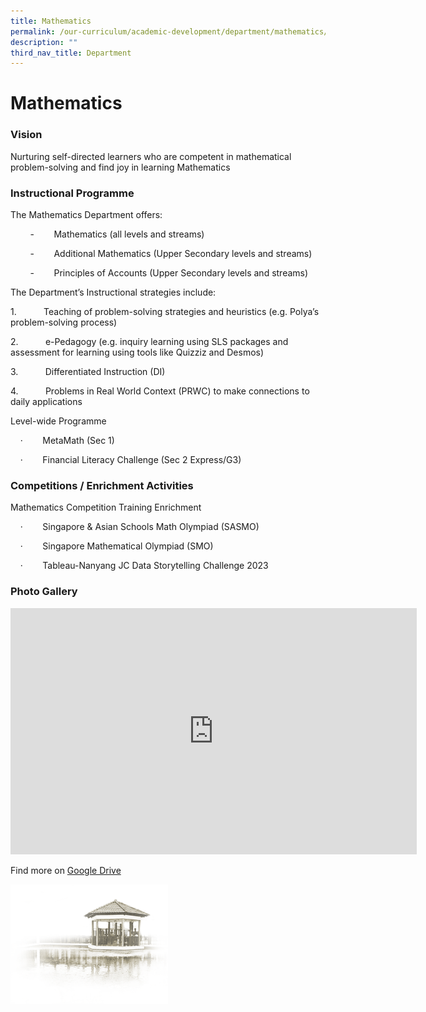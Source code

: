 ```yaml
---
title: Mathematics
permalink: /our-curriculum/academic-development/department/mathematics/
description: ""
third_nav_title: Department
---
```

# **Mathematics**


### Vision

Nurturing self-directed learners who are competent in mathematical problem-solving and find joy in learning Mathematics

### Instructional Programme

The Mathematics Department offers:

&nbsp;&nbsp; &nbsp;&nbsp;&nbsp; &nbsp;\-&nbsp;&nbsp;&nbsp;&nbsp;&nbsp;&nbsp;&nbsp;&nbsp;Mathematics (all levels and streams)

&nbsp;&nbsp; &nbsp;&nbsp;&nbsp; &nbsp;\-&nbsp;&nbsp;&nbsp;&nbsp;&nbsp;&nbsp;&nbsp;&nbsp;Additional Mathematics (Upper Secondary levels and streams)

&nbsp;&nbsp; &nbsp;&nbsp;&nbsp; &nbsp;\-&nbsp;&nbsp;&nbsp;&nbsp;&nbsp;&nbsp;&nbsp;&nbsp;Principles of Accounts (Upper Secondary levels and streams)
  

The Department’s Instructional strategies include:  

1.&nbsp;&nbsp;&nbsp;&nbsp;&nbsp;&nbsp;&nbsp;&nbsp;&nbsp;&nbsp;&nbsp;Teaching of problem-solving strategies and heuristics (e.g. Polya’s problem-solving process)

2.&nbsp;&nbsp;&nbsp;&nbsp;&nbsp;&nbsp;&nbsp;&nbsp;&nbsp;&nbsp;&nbsp;e-Pedagogy (e.g. inquiry learning using SLS packages and assessment for learning using tools like Quizziz and Desmos)

3.&nbsp;&nbsp;&nbsp;&nbsp;&nbsp;&nbsp;&nbsp;&nbsp;&nbsp;&nbsp;&nbsp;Differentiated Instruction (DI)

4.&nbsp;&nbsp;&nbsp;&nbsp;&nbsp;&nbsp;&nbsp;&nbsp;&nbsp;&nbsp;&nbsp;Problems in Real World Context (PRWC) to make connections to daily applications

  

Level-wide Programme

&nbsp;&nbsp; &nbsp;·&nbsp;&nbsp;&nbsp;&nbsp;&nbsp;&nbsp;&nbsp;&nbsp;MetaMath (Sec 1)

&nbsp;&nbsp; &nbsp;·&nbsp;&nbsp;&nbsp;&nbsp;&nbsp;&nbsp;&nbsp;&nbsp;Financial Literacy Challenge (Sec 2 Express/G3)
		

### Competitions / Enrichment Activities

Mathematics Competition Training Enrichment

&nbsp;&nbsp; &nbsp;·&nbsp;&nbsp;&nbsp;&nbsp;&nbsp;&nbsp;&nbsp;&nbsp;Singapore &amp; Asian Schools Math Olympiad (SASMO)

&nbsp;&nbsp; &nbsp;·&nbsp;&nbsp;&nbsp;&nbsp;&nbsp;&nbsp;&nbsp;&nbsp;Singapore Mathematical Olympiad (SMO)

&nbsp;&nbsp; &nbsp;·&nbsp;&nbsp;&nbsp;&nbsp;&nbsp;&nbsp;&nbsp;&nbsp;Tableau-Nanyang JC Data Storytelling Challenge 2023
		
### Photo Gallery		
<iframe allowfullscreen="true" height="394" width="650" frameborder="0" src="https://docs.google.com/presentation/d/e/2PACX-1vQ5J7N0KMn4m301JMFuKbw3Hob4nSdw7F4Fl7L7g_knTDlXn6PnvKy6sjpW5e6yHr-fAP9xcspzkipZ/embed?start=true&amp;loop=true&amp;delayms=5000"></iframe>

Find more on [Google Drive](https://drive.google.com/drive/folders/1TSyz_LY1fTFEr9u595jc_UPCw6aHNNiJ) 

<img style="width:50%" src="/images/pavilion.png">